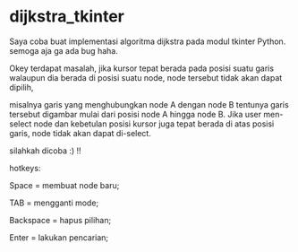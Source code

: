 # dijkstra_tkinter
Saya coba buat implementasi algoritma dijkstra pada modul tkinter Python. semoga aja ga ada bug haha.

Okey terdapat masalah, jika kursor tepat berada pada posisi suatu garis walaupun dia berada di posisi suatu node, node tersebut tidak akan dapat dipilih, 

misalnya garis yang menghubungkan node A dengan node B tentunya garis tersebut digambar mulai dari posisi node A hingga node B. Jika user men-select node dan kebetulan posisi kursor juga tepat berada di atas posisi garis, node tidak akan dapat di-select.

silahkah dicoba :) !!

hotkeys:

Space     = membuat node baru;

TAB       = mengganti mode;

Backspace = hapus pilihan;

Enter     = lakukan pencarian;
